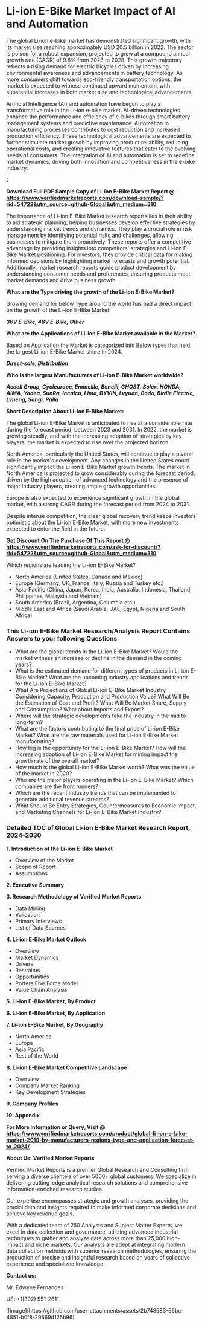 <h1>Li-ion E-Bike Market Impact of AI and Automation</h1><p>The global Li-ion e-bike market has demonstrated significant growth, with its market size reaching approximately USD 20.5 billion in 2022. The sector is poised for a robust expansion, projected to grow at a compound annual growth rate (CAGR) of 9.8% from 2023 to 2028. This growth trajectory reflects a rising demand for electric bicycles driven by increasing environmental awareness and advancements in battery technology. As more consumers shift towards eco-friendly transportation options, the market is expected to witness continued upward momentum, with substantial increases in both market size and technological advancements.</p><p>Artificial Intelligence (AI) and automation have begun to play a transformative role in the Li-ion e-bike market. AI-driven technologies enhance the performance and efficiency of e-bikes through smart battery management systems and predictive maintenance. Automation in manufacturing processes contributes to cost reduction and increased production efficiency. These technological advancements are expected to further stimulate market growth by improving product reliability, reducing operational costs, and creating innovative features that cater to the evolving needs of consumers. The integration of AI and automation is set to redefine market dynamics, driving both innovation and competitiveness in the e-bike industry.</p>t</p><p id="" class=""><strong>Download Full PDF Sample Copy of Li-ion E-Bike Market Report @ <a href="https://www.verifiedmarketreports.com/download-sample/?rid=54722&utm_source=github-Global&utm_medium=310" target="_blank">https://www.verifiedmarketreports.com/download-sample/?rid=54722&utm_source=github-Global&utm_medium=310</a></strong></p><p>The importance of&nbsp;Li-ion E-Bike Market research reports lies in their ability to aid strategic planning, helping businesses develop effective strategies by understanding market trends and dynamics. They play a crucial role in risk management by identifying potential risks and challenges, allowing businesses to mitigate them proactively. These reports offer a competitive advantage by providing insights into competitors' strategies and Li-ion E-Bike Market positioning. For investors, they provide critical data for making informed decisions by highlighting market forecasts and growth potential. Additionally, market research reports guide product development by understanding consumer needs and preferences, ensuring products meet market demands and drive business growth.</p><p><strong>What are the&nbsp;Type driving the growth of the Li-ion E-Bike Market?</strong></p><p id="" class="">Growing demand for below Type around the world has had a direct impact on the growth of the Li-ion E-Bike Market:</p><em><strong>36V E-Bike, 48V E-Bike, Other</strong></em></p><strong>What are the&nbsp;Applications&nbsp;of Li-ion E-Bike Market available in the Market?</strong></p><p id="" class="">Based on Application the Market is categorized into Below types that held the largest Li-ion E-Bike Market share In 2024.</p><em><strong>Direct-sale, Distribution</strong></em></p><strong>Who is the largest Manufacturers of Li-ion E-Bike Market worldwide?</strong></p><p><em><strong>Accell Group, Cycleurope, Emmellle, Benelli, GHOST, Solex, HONDA, AIMA, Yadea, SunRa, Incalcu, Lima, BYVIN, Lvyuan, Bodo, Birdie Electric, Lvneng, Songi, Palla</strong></em></p><p id="" class=""><strong>Short Description About Li-ion E-Bike Market:</strong></p><p>The global Li-ion E-Bike Market is anticipated to rise at a considerable rate during the forecast period, between 2023 and 2031. In 2022, the market is growing steadily, and with the increasing adoption of strategies by key players, the market is expected to rise over the projected horizon.</p><p>North America, particularly the United States, will continue to play a pivotal role in the market's development. Any changes in the United States could significantly impact the Li-ion E-Bike Market growth trends. The market in North America is projected to grow considerably during the forecast period, driven by the high adoption of advanced technology and the presence of major industry players, creating ample growth opportunities.</p><p>Europe is also expected to experience significant growth in the global market, with a strong CAGR during the forecast period from 2024 to 2031.</p><p>Despite intense competition, the clear global recovery trend keeps investors optimistic about the Li-ion E-Bike Market, with more new investments expected to enter the field in the future.</p><p id="" class=""><strong>Get Discount On The Purchase Of This Report @ <a href="https://www.verifiedmarketreports.com/ask-for-discount/?rid=54722&utm_source=github-Global&utm_medium=310" target="_blank">https://www.verifiedmarketreports.com/ask-for-discount/?rid=54722&utm_source=github-Global&utm_medium=310</a></strong></p>Which regions are leading the Li-ion E-Bike Market?</p><ul><li>North America (United States, Canada and Mexico)</li><li>Europe (Germany, UK, France, Italy, Russia and Turkey etc.)</li><li>Asia-Pacific (China, Japan, Korea, India, Australia, Indonesia, Thailand, Philippines, Malaysia and Vietnam)</li><li>South America (Brazil, Argentina, Columbia etc.)</li><li>Middle East and Africa (Saudi Arabia, UAE, Egypt, Nigeria and South Africa)</li></ul><h3 id="" class="">This Li-ion E-Bike Market Research/Analysis Report Contains Answers to your following Questions</h3><ul><li>What are the global trends in the Li-ion E-Bike Market? Would the market witness an increase or decline in the demand in the coming years?</li><li>What is the estimated demand for different types of products in Li-ion E-Bike Market? What are the upcoming industry applications and trends for the Li-ion E-Bike Market?</li><li>What Are Projections of Global Li-ion E-Bike Market Industry Considering Capacity, Production and Production Value? What Will Be the Estimation of Cost and Profit? What Will Be Market Share, Supply and Consumption? What about imports and Export?</li><li>Where will the strategic developments take the industry in the mid to long-term?</li><li>What are the factors contributing to the final price of Li-ion E-Bike Market? What are the raw materials used for Li-ion E-Bike Market manufacturing?</li><li>How big is the opportunity for the Li-ion E-Bike Market? How will the increasing adoption of Li-ion E-Bike Market for mining impact the growth rate of the overall market?</li><li>How much is the global Li-ion E-Bike Market worth? What was the value of the market In 2020?</li><li>Who are the major players operating in the Li-ion E-Bike Market? Which companies are the front runners?</li><li>Which are the recent industry trends that can be implemented to generate additional revenue streams?</li><li>What Should Be Entry Strategies, Countermeasures to Economic Impact, and Marketing Channels for Li-ion E-Bike Market Industry?</li></ul><h3 id="" class="">Detailed TOC of Global Li-ion E-Bike Market Research Report, 2024-2030</h3><p id="" class=""><strong>1. Introduction of the Li-ion E-Bike Market</strong></p><ul><li>Overview of the Market</li><li>Scope of Report</li><li>Assumptions</li></ul><p id="" class=""><strong>2. Executive Summary</strong></p><p id="" class=""><strong>3. Research Methodology of Verified Market Reports</strong></p><ul><li>Data Mining</li><li>Validation</li><li>Primary Interviews</li><li>List of Data Sources</li></ul><p id="" class=""><strong>4. Li-ion E-Bike Market Outlook</strong></p><ul><li>Overview</li><li>Market Dynamics</li><li>Drivers</li><li>Restraints</li><li>Opportunities</li><li>Porters Five Force Model</li><li>Value Chain Analysis</li></ul><p id="" class=""><strong>5. Li-ion E-Bike Market, By Product</strong></p><p id="" class=""><strong>6. Li-ion E-Bike Market, By Application</strong></p><p id="" class=""><strong>7. Li-ion E-Bike Market, By Geography</strong></p><ul><li>North America</li><li>Europe</li><li>Asia Pacific</li><li>Rest of the World</li></ul><p id="" class=""><strong>8. Li-ion E-Bike Market Competitive Landscape</strong></p><ul><li>Overview</li><li>Company Market Ranking</li><li>Key Development Strategies</li></ul><p id="" class=""><strong>9. Company Profiles</strong></p><p id="" class=""><strong>10. Appendix</strong></p><p id="" class=""><strong>For More Information or Query, Visit @ <a href="https://www.verifiedmarketreports.com/product/global-li-ion-e-bike-market-2019-by-manufacturers-regions-type-and-application-forecast-to-2024/" target="_blank">https://www.verifiedmarketreports.com/product/global-li-ion-e-bike-market-2019-by-manufacturers-regions-type-and-application-forecast-to-2024/</a></strong></p><p id="" class=""><strong>About Us: Verified Market Reports</strong></p><p id="" class="">Verified Market Reports is a premier Global Research and Consulting firm serving a diverse clientele of over 5000+ global customers. We specialize in delivering cutting-edge analytical research solutions and comprehensive information-enriched research studies.</p><p id="" class="">Our expertise encompasses strategic and growth analyses, providing the crucial data and insights required to make informed corporate decisions and achieve key revenue goals.</p><p id="" class="">With a dedicated team of 250 Analysts and Subject Matter Experts, we excel in data collection and governance, utilizing advanced industrial techniques to gather and analyze data across more than 25,000 high-impact and niche markets. Our analysts are adept at integrating modern data collection methods with superior research methodologies, ensuring the production of precise and insightful research based on years of collective experience and specialized knowledge.</p><p id="" class=""><strong>Contact us:</strong></p><p id="" class="">Mr. Edwyne Fernandes</p><p id="" class="">US: +1(302) 551-2611</p>
![image](https://github.com/user-attachments/assets/2b748583-66bc-4851-b0f8-29669d125b96)
